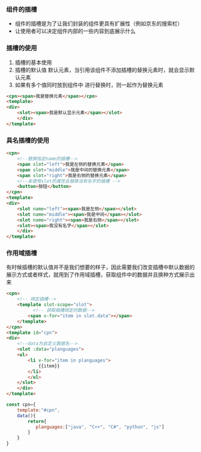 ### 组件的插槽

* 组件的插槽是为了让我们封装的组件更具有扩展性（例如京东的搜索栏）
* 让使用者可以决定组件内部的一些内容到底展示什么

### 插槽的使用

1. 插槽的基本使用 <slot></slot>
2. 插槽的默认值  <slot>默认元素</slot>，当引用该组件不添加插槽的替换元素时，就会显示默认元素
3. 如果有多个值同时放到组件中 进行替换时，则一起作为替换元素

```html
<cpn><span>我是替换元素</span></cpn>
<template>
<div>
    <slot><span>我是默认显示元素</span></slot>
    </div>
</template>
```

### 具名插槽的使用

```html
<cpn>
    <!--替换指定name的插槽-->
    <span slot="left">我是左侧的替换元素</span>
    <span slot="middle">我是中间的替换元素</span>
    <span slot="right">我是右侧的替换元素</span>
    <!--未使用slot的属性会替换没有名字的插槽 -->
    <button>按钮</button>
</cpn>
<template>
<div>
    <slot name="left"><span>我是左侧</span></slot>
    <slot name="middle"><span>我是中间</span></slot>
    <slot name="right"><span>我是右侧</span></slot>
    <slot><span>我没有名字</span></slot>
    </div>
</template>
```

### 作用域插槽

有时候插槽的默认值并不是我们想要的样子，因此需要我们改变插槽中默认数据的展示方式或者样式，就用到了作用域插槽，获取组件中的数据并且换种方式展示出来

```html
<cpn>
    <!-- 绑定插槽-->
    <template slot-scope="slot">
          <!-- 获取插槽绑定的数据-->
        <span v-for="item in slot.data"></span>
    </template>
</cpn>
<template id="cpn">
<div>
    <!--data为自定义数据名-->
    <slot :data="planguages">
    <ul>
        <li v-for="item in planguages">
            {{item}}
        </li>
        </ul>
    </slot>
    </div>
</template>
```

```js
const cpn={
    template:"#cpn",
    data(){
        return{
           planguages:["java", "C++", "C#", "python", "js"] 
        }
    }
}
```

